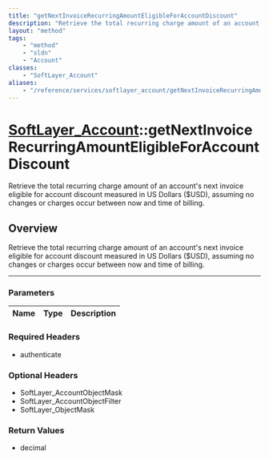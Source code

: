```yaml
---
title: "getNextInvoiceRecurringAmountEligibleForAccountDiscount"
description: "Retrieve the total recurring charge amount of an account's next invoice eligible for account discount measured in US Dol... "
layout: "method"
tags:
    - "method"
    - "sldn"
    - "Account"
classes:
    - "SoftLayer_Account"
aliases:
    - "/reference/services/softlayer_account/getNextInvoiceRecurringAmountEligibleForAccountDiscount"
---
```

# [SoftLayer_Account](/reference/services/SoftLayer_Account)::getNextInvoiceRecurringAmountEligibleForAccountDiscount


Retrieve the total recurring charge amount of an account's next invoice eligible for account discount measured in US Dollars ($USD), assuming no changes or charges occur between now and time of billing.


## Overview 
Retrieve the total recurring charge amount of an account's next invoice eligible for account discount measured in US Dollars ($USD), assuming no changes or charges occur between now and time of billing.

-----

### Parameters 
|Name | Type | Description |
| --- | --- | --- |


### Required Headers
* authenticate


### Optional Headers
* SoftLayer_AccountObjectMask
* SoftLayer_AccountObjectFilter
* SoftLayer_ObjectMask

### Return Values
* decimal




